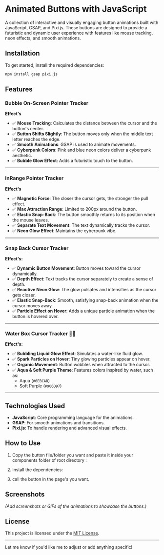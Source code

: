 # Animated Buttons with JavaScript

A collection of interactive and visually engaging button animations built with JavaScript, GSAP, and Pixi.js. These buttons are designed to provide a futuristic and dynamic user experience with features like mouse tracking, neon effects, and smooth animations.

## Installation

To get started, install the required dependencies:

```bash
npm install gsap pixi.js
```

## Features

### Bubble On-Screen Pointer Tracker

**Effect's**
- ✅ **Mouse Tracking**: Calculates the distance between the cursor and the button's center.
- ✅ **Button Shifts Slightly**: The button moves only when the middle text letter reaches the edge.
- ✅ **Smooth Animations**: GSAP is used to animate movements.
- ✅ **Cyberpunk Colors**: Pink and blue neon colors deliver a cyberpunk aesthetic.
- ✅ **Bubble Glow Effect**: Adds a futuristic touch to the button.

---

### InRange Pointer Tracker

**Effect's**
- ✅ **Magnetic Force**: The closer the cursor gets, the stronger the pull effect.
- ✅ **Max Attraction Range**: Limited to 200px around the button.
- ✅ **Elastic Snap-Back**: The button smoothly returns to its position when the mouse leaves.
- ✅ **Separate Text Movement**: The text dynamically tracks the cursor.
- ✅ **Neon Glow Effect**: Maintains the cyberpunk vibe.

---

### Snap Back Cursor Tracker

**Effect's:**
- ✅ **Dynamic Button Movement**: Button moves toward the cursor dynamically.
- ✅ **Depth Effect**: Text tracks the cursor separately to create a sense of depth.
- ✅ **Reactive Neon Glow**: The glow pulsates and intensifies as the cursor gets closer.
- ✅ **Elastic Snap-Back**: Smooth, satisfying snap-back animation when the cursor moves away.
- ✅ **Particle Effect on Hover**: Adds a unique particle animation when the button is hovered over.

---

### Water Box Cursor Tracker 🌊✨

**Effect's:**
- ✅ **Bubbling Liquid Glow Effect**: Simulates a water-like fluid glow.
- ✅ **Spark Particles on Hover**: Tiny glowing particles appear on hover.
- ✅ **Organic Movement**: Button wobbles when attracted to the cursor.
- ✅ **Aqua & Soft Purple Theme**: Features colors inspired by water, such as:
    - Aqua (`#6EBCAD`)
    - Soft Purple (`#906D97`)

---

## Technologies Used

- **JavaScript**: Core programming language for the animations.
- **GSAP**: For smooth animations and transitions.
- **Pixi.js**: To handle rendering and advanced visual effects.

## How to Use

1. Copy the button file/folder you want and paste it inside your components folder of root directory :
  
2. Install the dependencies:
  
3. call the button in the page's you want.

## Screenshots

*(Add screenshots or GIFs of the animations to showcase the buttons.)*


## License

This project is licensed under the [MIT License](LICENSE).

---

Let me know if you'd like me to adjust or add anything specific!
